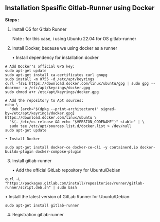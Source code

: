 ## Installation Spesific Gitlab-Runner using Docker

**Steps :**

1. Install OS for Gitlab Runner

    Note : for this case, i using Ubuntu 22.04 for OS gitlab-runner

2. Install Docker, because we using docker as a runner
   
   • Install dependency for installation docker
```
# Add Docker's official GPG key:
sudo apt-get update
sudo apt-get install ca-certificates curl gnupg
sudo install -m 0755 -d /etc/apt/keyrings
curl -fsSL https://download.docker.com/linux/ubuntu/gpg | sudo gpg --dearmor -o /etc/apt/keyrings/docker.gpg
sudo chmod a+r /etc/apt/keyrings/docker.gpg
```

```
# Add the repository to Apt sources:
echo \
  "deb [arch="$(dpkg --print-architecture)" signed-by=/etc/apt/keyrings/docker.gpg] https://download.docker.com/linux/ubuntu \
  "$(. /etc/os-release && echo "$VERSION_CODENAME")" stable" | \
  sudo tee /etc/apt/sources.list.d/docker.list > /dev/null
sudo apt-get update
```
    • Install Docker
```
sudo apt-get install docker-ce docker-ce-cli -y containerd.io docker-buildx-plugin docker-compose-plugin
```

3. Install gitlab-runner

   • Add the official GitLab repository for Ubuntu/Debian
   
```
curl -L "https://packages.gitlab.com/install/repositories/runner/gitlab-runner/script.deb.sh" | sudo bash
```

   • Install the latest version of GitLab Runner for Ubuntu/Debian
   
```
sudo apt-get install gitlab-runner
```

4. Registration gitlab-runner


